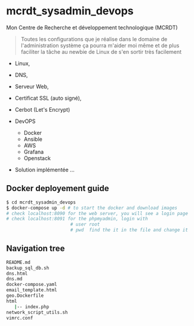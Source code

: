# mcrdt_sysadmin_devops

Mon Centre de Recherche et développement technologique (MCRDT)

> Toutes les configurations que je réalise dans le domaine de l'administration système
> ça pourra m'aider moi même et de plus faciliter la tâche au newbie de Linux de s'en sortir très facilement

- Linux,
- DNS,
- Serveur Web,
- Certificat SSL (auto signé),
- Cerbot (Let's Encrypt)
- DevOPS

  - Docker
  - Ansible
  - AWS
  - Grafana
  - Openstack

- Solution implémentée ...

## Docker deployement guide
```bash
$ cd mcrdt_sysadmin_devops
$ docker-compose up -d # to start the docker and download images
# check localhost:8090 for the web server, you will see a login page
# check localhost:8091 for the phpmyadmin, login with
                        # user root
                        # pwd  find the it in the file and change it
```

## Navigation tree
```bash
README.md
backup_sql_db.sh   
dns.html
dns.md
docker-compose.yaml
email_template.html
geo.Dockerfile     
html
   |-- index.php
network_script_utils.sh
vimrc.conf
```
